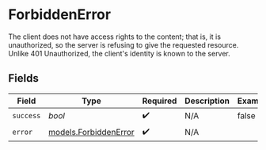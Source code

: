 # ForbiddenError

The client does not have access rights to the content; that is, it is unauthorized, so the server is refusing to give the requested resource. Unlike 401 Unauthorized, the client's identity is known to the server.


## Fields

| Field                                                | Type                                                 | Required                                             | Description                                          | Example                                              |
| ---------------------------------------------------- | ---------------------------------------------------- | ---------------------------------------------------- | ---------------------------------------------------- | ---------------------------------------------------- |
| `success`                                            | *bool*                                               | :heavy_check_mark:                                   | N/A                                                  | false                                                |
| `error`                                              | [models.ForbiddenError](../models/forbiddenerror.md) | :heavy_check_mark:                                   | N/A                                                  |                                                      |